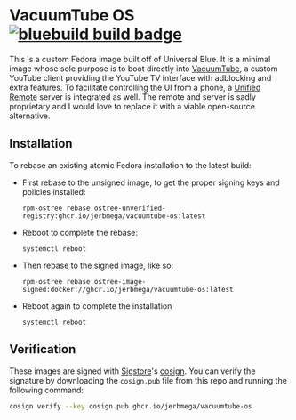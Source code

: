 # VacuumTube OS &nbsp; [![bluebuild build badge](https://github.com/jerbmega/vacuumtube-os/actions/workflows/build.yml/badge.svg)](https://github.com/jerbmega/vacuumtube-os/actions/workflows/build.yml)

This is a custom Fedora image built off of Universal Blue. It is a minimal image whose sole purpose is to boot directly into [VacuumTube](https://github.com/shy1132/VacuumTube), a custom YouTube client providing the YouTube TV interface with adblocking and extra features. To facilitate controlling the UI from a phone, a [Unified Remote](https://www.unifiedremote.com/) server is integrated as well. The remote and server is sadly proprietary and I would love to replace it with a viable open-source alternative.

## Installation

To rebase an existing atomic Fedora installation to the latest build:

- First rebase to the unsigned image, to get the proper signing keys and policies installed:
  ```
  rpm-ostree rebase ostree-unverified-registry:ghcr.io/jerbmega/vacuumtube-os:latest
  ```
- Reboot to complete the rebase:
  ```
  systemctl reboot
  ```
- Then rebase to the signed image, like so:
  ```
  rpm-ostree rebase ostree-image-signed:docker://ghcr.io/jerbmega/vacuumtube-os:latest
  ```
- Reboot again to complete the installation
  ```
  systemctl reboot
  ```

## Verification

These images are signed with [Sigstore](https://www.sigstore.dev/)'s [cosign](https://github.com/sigstore/cosign). You can verify the signature by downloading the `cosign.pub` file from this repo and running the following command:

```bash
cosign verify --key cosign.pub ghcr.io/jerbmega/vacuumtube-os
```
